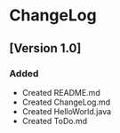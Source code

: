 # ChangeLog

## [Version 1.0]

### Added
- Created README.md
- Created ChangeLog.md
- Created HelloWorld.java
- Created ToDo.md
